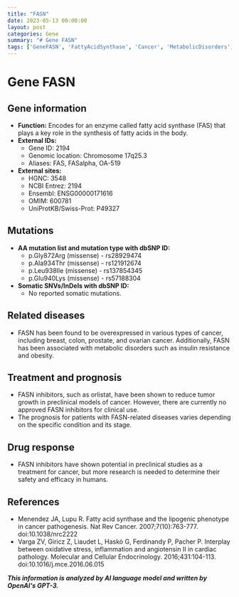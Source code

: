 ```yaml
---
title: "FASN"
date: 2023-05-13 00:00:00
layout: post
categories: Gene
summary: "# Gene FASN"
tags: ['GeneFASN', 'FattyAcidSynthase', 'Cancer', 'MetabolicDisorders', 'FASNInhibitors', 'Treatment', 'Prognosis', 'DrugResponse']
---
```


# Gene FASN

## Gene information
- **Function:** Encodes for an enzyme called fatty acid synthase (FAS) that plays a key role in the synthesis of fatty acids in the body.
- **External IDs:** 
    - Gene ID: 2194
    - Genomic location: Chromosome 17q25.3 
    - Aliases: FAS, FASalpha, OA-519
- **External sites:**
    - HGNC: 3548
    - NCBI Entrez: 2194
    - Ensembl: ENSG00000171616
    - OMIM: 600781
    - UniProtKB/Swiss-Prot: P49327

## Mutations
- **AA mutation list and mutation type with dbSNP ID:**
    - p.Gly872Arg (missense) - rs28929474
    - p.Ala934Thr (missense) - rs121912674
    - p.Leu938Ile (missense) - rs137854345
    - p.Glu940Lys (missense) - rs57188304
- **Somatic SNVs/InDels with dbSNP ID:**
    - No reported somatic mutations.
   
## Related diseases
- FASN has been found to be overexpressed in various types of cancer, including breast, colon, prostate, and ovarian cancer. Additionally, FASN has been associated with metabolic disorders such as insulin resistance and obesity.

## Treatment and prognosis
- FASN inhibitors, such as orlistat, have been shown to reduce tumor growth in preclinical models of cancer. However, there are currently no approved FASN inhibitors for clinical use.
- The prognosis for patients with FASN-related diseases varies depending on the specific condition and its stage.

## Drug response
- FASN inhibitors have shown potential in preclinical studies as a treatment for cancer, but more research is needed to determine their safety and efficacy in humans.

## References
- Menendez JA, Lupu R. Fatty acid synthase and the lipogenic phenotype in cancer pathogenesis. Nat Rev Cancer. 2007;7(10):763-777. doi:10.1038/nrc2222
- Varga ZV, Giricz Z, Liaudet L, Haskó G, Ferdinandy P, Pacher P. Interplay between oxidative stress, inflammation and angiotensin II in cardiac pathology. Molecular and Cellular Endocrinology. 2016;431:104-113. doi:10.1016/j.mce.2016.06.015

**_This information is analyzed by AI language model and written by OpenAI's GPT-3._**